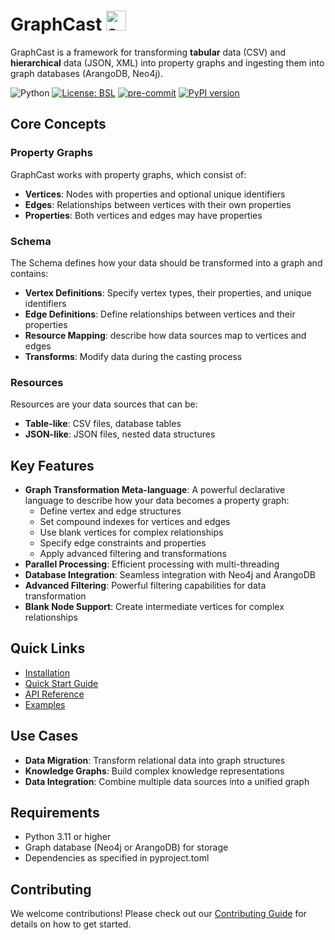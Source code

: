 # GraphCast <img src="assets/favicon.ico" alt="suthing logo" style="height: 32px; width:32px;"/>

GraphCast is a framework for transforming **tabular** data (CSV) and **hierarchical** data (JSON, XML) into property graphs and ingesting them into graph databases (ArangoDB, Neo4j).

![Python](https://img.shields.io/badge/python-3.11-blue.svg) 
[![License: BSL](https://img.shields.io/badge/license-BSL--1.1-green)](https://github.com/growgraph/graphcast/blob/main/LICENSE)
[![pre-commit](https://github.com/growgraph/graphcast/actions/workflows/pre-commit.yml/badge.svg)](https://github.com/growgraph/graphcast/actions/workflows/pre-commit.yml)
[![PyPI version](https://badge.fury.io/py/graphcast.svg)](https://badge.fury.io/py/graphcast)

<!-- [![pytest](https://github.com/growgraph/graphcast/actions/workflows/pytest.yml/badge.svg)](https://github.com/growgraph/graphcast/actions/workflows/pytest.yml) -->


## Core Concepts

### Property Graphs
GraphCast works with property graphs, which consist of:

- **Vertices**: Nodes with properties and optional unique identifiers
- **Edges**: Relationships between vertices with their own properties
- **Properties**: Both vertices and edges may have properties

### Schema
The Schema defines how your data should be transformed into a graph and contains:

- **Vertex Definitions**: Specify vertex types, their properties, and unique identifiers
- **Edge Definitions**: Define relationships between vertices and their properties
- **Resource Mapping**: describe how data sources map to vertices and edges
- **Transforms**: Modify data during the casting process

### Resources
Resources are your data sources that can be:

- **Table-like**: CSV files, database tables
- **JSON-like**: JSON files, nested data structures

## Key Features

- **Graph Transformation Meta-language**: A powerful declarative language to describe how your data becomes a property graph:
    - Define vertex and edge structures
    - Set compound indexes for vertices and edges
    - Use blank vertices for complex relationships
    - Specify edge constraints and properties
    - Apply advanced filtering and transformations
- **Parallel Processing**: Efficient processing with multi-threading
- **Database Integration**: Seamless integration with Neo4j and ArangoDB
- **Advanced Filtering**: Powerful filtering capabilities for data transformation
- **Blank Node Support**: Create intermediate vertices for complex relationships

## Quick Links

- [Installation](getting_started/installation.md)
- [Quick Start Guide](getting_started/quickstart.md)
- [API Reference](reference/index.md)
- [Examples](examples/index.md)

## Use Cases

- **Data Migration**: Transform relational data into graph structures
- **Knowledge Graphs**: Build complex knowledge representations
- **Data Integration**: Combine multiple data sources into a unified graph

## Requirements

- Python 3.11 or higher
- Graph database (Neo4j or ArangoDB) for storage
- Dependencies as specified in pyproject.toml

## Contributing

We welcome contributions! Please check out our [Contributing Guide](contributing.md) for details on how to get started.
